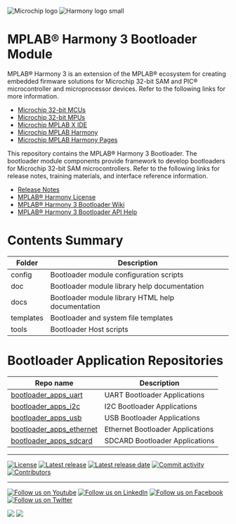 ![Microchip logo](https://raw.githubusercontent.com/wiki/Microchip-MPLAB-Harmony/Microchip-MPLAB-Harmony.github.io/images/microchip_logo.png)
![Harmony logo small](https://raw.githubusercontent.com/wiki/Microchip-MPLAB-Harmony/Microchip-MPLAB-Harmony.github.io/images/microchip_mplab_harmony_logo_small.png)

# MPLAB® Harmony 3 Bootloader Module

MPLAB® Harmony 3 is an extension of the MPLAB® ecosystem for creating
embedded firmware solutions for Microchip 32-bit SAM and PIC® microcontroller
and microprocessor devices. Refer to the following links for more information.

- [Microchip 32-bit MCUs](https://www.microchip.com/design-centers/32-bit)
- [Microchip 32-bit MPUs](https://www.microchip.com/design-centers/32-bit-mpus)
- [Microchip MPLAB X IDE](https://www.microchip.com/mplab/mplab-x-ide)
- [Microchip MPLAB Harmony](https://www.microchip.com/mplab/mplab-harmony)
- [Microchip MPLAB Harmony Pages](https://microchip-mplab-harmony.github.io/)

This repository contains the MPLAB® Harmony 3 Bootloader. The bootloader module
components provide framework to develop bootloaders for Microchip 32-bit SAM
microcontrollers. Refer to the following links for release notes, training materials,
and interface reference information.

- [Release Notes](./release_notes.md)
- [MPLAB® Harmony License](mplab_harmony_license.md)
- [MPLAB® Harmony 3 Bootloader Wiki](https://github.com/Microchip-MPLAB-Harmony/bootloader/wiki)
- [MPLAB® Harmony 3 Bootloader API Help](https://microchip-mplab-harmony.github.io/bootloader)

# Contents Summary

| Folder    | Description                                                |
|-----------|------------------------------------------------------------|
| config    | Bootloader module configuration scripts                    |
| doc       | Bootloader module library help documentation               |
| docs      | Bootloader module library HTML help documentation          |
| templates | Bootloader and system file templates                       |
| tools     | Bootloader Host scripts                                    |

# Bootloader Application Repositories

| Repo name                                                                                         | Description                            |
|---------------------------------------------------------------------------------------------------|----------------------------------------|
| [bootloader_apps_uart](https://github.com/Microchip-MPLAB-Harmony/bootloader_apps_uart)           | UART Bootloader Applications           |
| [bootloader_apps_i2c](https://github.com/Microchip-MPLAB-Harmony/bootloader_apps_i2c)             | I2C Bootloader Applications            |
| [bootloader_apps_usb](https://github.com/Microchip-MPLAB-Harmony/bootloader_apps_usb)             | USB Bootloader Applications            |
| [bootloader_apps_ethernet](https://github.com/Microchip-MPLAB-Harmony/bootloader_apps_ethernet)   | Ethernet Bootloader Applications       |
| [bootloader_apps_sdcard](https://github.com/Microchip-MPLAB-Harmony/bootloader_apps_sdcard)       | SDCARD Bootloader Applications         |

____

[![License](https://img.shields.io/badge/license-Harmony%20license-orange.svg)](https://github.com/Microchip-MPLAB-Harmony/bootloader/blob/master/mplab_harmony_license.md)
[![Latest release](https://img.shields.io/github/release/Microchip-MPLAB-Harmony/bootloader.svg)](https://github.com/Microchip-MPLAB-Harmony/bootloader/releases/latest)
[![Latest release date](https://img.shields.io/github/release-date/Microchip-MPLAB-Harmony/bootloader.svg)](https://github.com/Microchip-MPLAB-Harmony/bootloader/releases/latest)
[![Commit activity](https://img.shields.io/github/commit-activity/y/Microchip-MPLAB-Harmony/bootloader.svg)](https://github.com/Microchip-MPLAB-Harmony/bootloader/graphs/commit-activity)
[![Contributors](https://img.shields.io/github/contributors-anon/Microchip-MPLAB-Harmony/bootloader.svg)]()

____

[![Follow us on Youtube](https://img.shields.io/badge/Youtube-Follow%20us%20on%20Youtube-red.svg)](https://www.youtube.com/user/MicrochipTechnology)
[![Follow us on LinkedIn](https://img.shields.io/badge/LinkedIn-Follow%20us%20on%20LinkedIn-blue.svg)](https://www.linkedin.com/company/microchip-technology)
[![Follow us on Facebook](https://img.shields.io/badge/Facebook-Follow%20us%20on%20Facebook-blue.svg)](https://www.facebook.com/microchiptechnology/)
[![Follow us on Twitter](https://img.shields.io/twitter/follow/MicrochipTech.svg?style=social)](https://twitter.com/MicrochipTech)

[![](https://img.shields.io/github/stars/Microchip-MPLAB-Harmony/core.svg?style=social)]()
[![](https://img.shields.io/github/watchers/Microchip-MPLAB-Harmony/core.svg?style=social)]()


